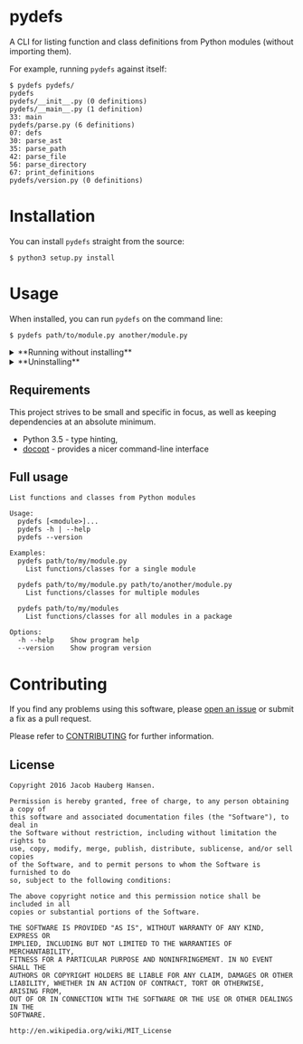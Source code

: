 # pydefs

A CLI for listing function and class definitions from Python modules (without importing them).

For example, running `pydefs` against itself:

    $ pydefs pydefs/
    pydefs
    pydefs/__init__.py (0 definitions)
    pydefs/__main__.py (1 definition)
    33: main
    pydefs/parse.py (6 definitions)
    07: defs
    30: parse_ast
    35: parse_path
    42: parse_file
    56: parse_directory
    67: print_definitions
    pydefs/version.py (0 definitions)

# Installation

You can install `pydefs` straight from the source:

    $ python3 setup.py install

# Usage

When installed, you can run `pydefs` on the command line:

    $ pydefs path/to/module.py another/module.py

<details>
  <summary>**Running without installing**</summary>

You can also run `pydefs` without installing it first. However, in that case, you must execute the `pydefs` package as a module.

Assuming your working directory is the root of the `pydefs` project, you go like this:

    $ python3 -m pydefs path/to/module.py
</details>

<details>
  <summary>**Uninstalling**</summary>

If you wish to uninstall `pydefs` and make sure that you get rid of everything, you can run the installation again using the additional **--record** argument to save a list of all installed files:

    $ python3 setup.py install --record installed_files.txt

Then, you can then go through all the listed files and manually delete each one.
</details>

## Requirements

This project strives to be small and specific in focus, as well as keeping dependencies at an absolute minimum.

  * Python 3.5 - type hinting,
  * [docopt](https://github.com/docopt/docopt) - provides a nicer command-line interface

## Full usage

```
List functions and classes from Python modules

Usage:
  pydefs [<module>]...
  pydefs -h | --help
  pydefs --version

Examples:
  pydefs path/to/my/module.py
    List functions/classes for a single module

  pydefs path/to/my/module.py path/to/another/module.py
    List functions/classes for multiple modules

  pydefs path/to/my/modules
    List functions/classes for all modules in a package

Options:
  -h --help    Show program help
  --version    Show program version
```

# Contributing

If you find any problems using this software, please [open an issue](https://github.com/jhauberg/pydefs/issues/new) or submit a fix as a pull request.

Please refer to [CONTRIBUTING](CONTRIBUTING.md) for further information.

## License

    Copyright 2016 Jacob Hauberg Hansen.

    Permission is hereby granted, free of charge, to any person obtaining a copy of
    this software and associated documentation files (the "Software"), to deal in
    the Software without restriction, including without limitation the rights to
    use, copy, modify, merge, publish, distribute, sublicense, and/or sell copies
    of the Software, and to permit persons to whom the Software is furnished to do
    so, subject to the following conditions:

    The above copyright notice and this permission notice shall be included in all
    copies or substantial portions of the Software.

    THE SOFTWARE IS PROVIDED "AS IS", WITHOUT WARRANTY OF ANY KIND, EXPRESS OR
    IMPLIED, INCLUDING BUT NOT LIMITED TO THE WARRANTIES OF MERCHANTABILITY,
    FITNESS FOR A PARTICULAR PURPOSE AND NONINFRINGEMENT. IN NO EVENT SHALL THE
    AUTHORS OR COPYRIGHT HOLDERS BE LIABLE FOR ANY CLAIM, DAMAGES OR OTHER
    LIABILITY, WHETHER IN AN ACTION OF CONTRACT, TORT OR OTHERWISE, ARISING FROM,
    OUT OF OR IN CONNECTION WITH THE SOFTWARE OR THE USE OR OTHER DEALINGS IN THE
    SOFTWARE.

    http://en.wikipedia.org/wiki/MIT_License
